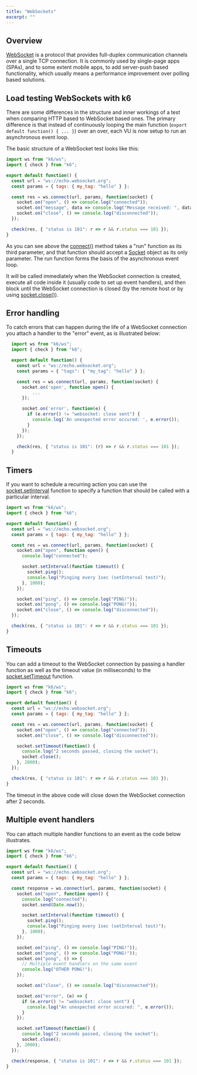 ```yaml
---
title: "WebSockets"
excerpt: ""
---
```


## Overview

[WebSocket](https://en.wikipedia.org/wiki/WebSocket) is a protocol that provides full-duplex communication channels over a single TCP connection. It is commonly used by single-page apps (SPAs), and to some extent mobile apps, to add server-push based functionality, which usually means a performance improvement over polling based solutions.

## Load testing WebSockets with k6

There are some differences in the structure and inner workings of a test when comparing HTTP based to WebSocket based ones. The primary difference is that instead of continuously looping the main function (`export default function() { ... }`) over an over, each VU is now setup to run an asynchronous event loop.

The basic structure of a WebSocket test looks like this:

<div class="code-group" data-props='{"labels": ["Basic structure of WebSocket-based tests"], "lineNumbers": [true]}'>

```javascript
import ws from "k6/ws";
import { check } from "k6";

export default function() {
  const url = "ws://echo.websocket.org";
  const params = { tags: { my_tag: "hello" } };

  const res = ws.connect(url, params, function(socket) {
    socket.on("open", () => console.log("connected"));
    socket.on("message", data => console.log("Message received: ", data));
    socket.on("close", () => console.log("disconnected"));
  });

  check(res, { "status is 101": r => r && r.status === 101 });
}
```

</div>

As you can see above the [connect()](/javascript-api/k6-ws/connect-url-params-callback) method takes a "run" function as its third parameter, and that function should accept a [Socket](/javascript-api/k6-ws/socket) object as its only parameter. The run function forms the basis of the asynchronous event loop.

It will be called immediately when the WebSocket connection is created, execute all code inside it (usually code to set up event handlers), and then block until the WebSocket connection is closed (by the remote host or by using [socket.close()](/javascript-api/k6-ws/socket/socket-close)).

## Error handling

To catch errors that can happen during the life of a WebSocket connection you attach a handler to the "error" event, as is illustrated below:

<div class="code-group" data-props='{"labels": ["Error handling in WebSocket tests"], "lineNumbers": [true]}'>

```javascript
  import ws from "k6/ws";
  import { check } from "k6";

  export default function() {
    const url = "ws://echo.websocket.org";
    const params = { "tags": { "my_tag": "hello" } };

    const res = ws.connect(url, params, function(socket) {
      socket.on('open', function open() {
          ...
      });

      socket.on('error', function(e) {
        if (e.error() != "websocket: close sent") {
          console.log('An unexpected error occured: ', e.error());
        }
      });
    });

    check(res, { "status is 101": (r) => r && r.status === 101 });
  }
```

</div>

## Timers

If you want to schedule a recurring action you can use the [socket.setInterval](/javascript-api/k6-ws/socket#section-socketsetinterval) function to specify a function that should be called with a particular interval.

<div class="code-group" data-props='{"labels": ["Timers in WebSocket tests"], "lineNumbers": [true]}'>

```javascript
import ws from "k6/ws";
import { check } from "k6";

export default function() {
  const url = "ws://echo.websocket.org";
  const params = { tags: { my_tag: "hello" } };

  const res = ws.connect(url, params, function(socket) {
    socket.on("open", function open() {
      console.log("connected");

      socket.setInterval(function timeout() {
        socket.ping();
        console.log("Pinging every 1sec (setInterval test)");
      }, 1000);
    });

    socket.on("ping", () => console.log("PING!"));
    socket.on("pong", () => console.log("PONG!"));
    socket.on("close", () => console.log("disconnected"));
  });

  check(res, { "status is 101": r => r && r.status === 101 });
}
```

</div>


## Timeouts

You can add a timeout to the WebSocket connection by passing a handler function as well as the
timeout value (in milliseconds) to the [socket.setTimeout](/javascript-api/k6-ws/socket/socket-settimeout-callback-delay) function.

<div class="code-group" data-props='{"labels": ["Timeouts in WebSocket tests"], "lineNumbers": [true]}'>

```javascript
import ws from "k6/ws";
import { check } from "k6";

export default function() {
  const url = "ws://echo.websocket.org";
  const params = { tags: { my_tag: "hello" } };

  const res = ws.connect(url, params, function(socket) {
    socket.on("open", () => console.log("connected"));
    socket.on("close", () => console.log("disconnected"));

    socket.setTimeout(function() {
      console.log("2 seconds passed, closing the socket");
      socket.close();
    }, 2000);
  });

  check(res, { "status is 101": r => r && r.status === 101 });
}
```

</div>

The timeout in the above code will close down the WebSocket connection after 2 seconds.

## Multiple event handlers

You can attach multiple handler functions to an event as the code below illustrates.

<div class="code-group" data-props='{"labels": ["Multiple event handlers in WebSocket tests"], "lineNumbers": [true]}'>

```javascript
import ws from "k6/ws";
import { check } from "k6";

export default function() {
  const url = "ws://echo.websocket.org";
  const params = { tags: { my_tag: "hello" } };

  const response = ws.connect(url, params, function(socket) {
    socket.on("open", function open() {
      console.log("connected");
      socket.send(Date.now());

      socket.setInterval(function timeout() {
        socket.ping();
        console.log("Pinging every 1sec (setInterval test)");
      }, 1000);
    });

    socket.on("ping", () => console.log("PING!"));
    socket.on("pong", () => console.log("PONG!"));
    socket.on("pong", () => {
      // Multiple event handlers on the same event
      console.log("OTHER PONG!");
    });

    socket.on("close", () => console.log("disconnected"));

    socket.on("error", (e) => {
      if (e.error() != "websocket: close sent") {
        console.log("An unexpected error occured: ", e.error());
      }
    });

    socket.setTimeout(function() {
      console.log("2 seconds passed, closing the socket");
      socket.close();
    }, 2000);
  });

  check(response, { "status is 101": r => r && r.status === 101 });
}
```

</div>
